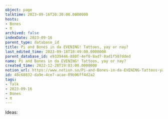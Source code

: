 ```yaml
---
object: page
talktime: 2023-09-16T20:30:00.0000000
hosts:
- Bones
- π
archived: false
indexDate: 2023-09-16
parent_type: database_id
title: Pi and Bones in da EVENING! Tattoos, yay or nay?
last_edited_time: 2023-09-18T10:49:00.0000000
parent_database_id: e9339446-880f-4ef0-8ad7-8ad1f507dded
name: Pi and Bones in da EVENING! Tattoos, yay or nay?
created_time: 2022-12-28T19:03:00.0000000
notion_url: https://www.notion.so/Pi-and-Bones-in-da-EVENING-Tattoos-yay-or-nay-48c68832da9e4ce7acae09b96ff4d2a2
id: 48c68832-da9e-4ce7-acae-09b96ff4d2a2
tags:
- Talk
- 2023-09-16
- Bones
- π
---
```


Ideas:
























